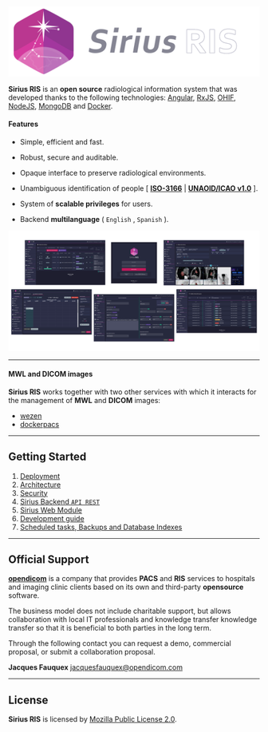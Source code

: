 ![Header_image](./documentation/resources/img/logo_horizontal_github.png)



**Sirius RIS** is an **open source** radiological information system that was developed thanks to the following technologies: [Angular](https://angular.io/), [RxJS](https://rxjs.dev/), [OHIF](https://ohif.org/), [NodeJS](https://nodejs.org/), [MongoDB](https://www.mongodb.com/) and [Docker](https://www.docker.com/).



#### Features

* Simple, efficient and fast.

* Robust, secure and auditable.

* Opaque interface to preserve radiological environments.

* Unambiguous identification of people [ [**ISO-3166**](https://www.iso.org/iso-3166-country-codes.html) | **[UNAOID/ICAO v1.0](https://www.unaoid.gub.uy/descargas/especificaciones-identifican-personas.pdf)** ].

* System of **scalable privileges** for users.

* Backend **multilanguage** ( `English` , `Spanish` ).

  

![screenshots](./documentation/resources/img/screenshots.png)



---



#### MWL and DICOM images

**Sirius RIS** works together with two other services with which it interacts for the management of **MWL** and **DICOM** images:

* [wezen](https://hub.docker.com/r/opendicom/wezen)
* [dockerpacs](https://hub.docker.com/r/opendicom/dcm4chee)



---



## Getting Started

1. [Deployment](./documentation/01_deployment.md)
2. [Architecture](./documentation/02_architecture.md)
3. [Security](./documentation/03_security.md)
4. [Sirius Backend `API REST`](./documentation/04_sirius_backend_api_rest.md)
5. [Sirius Web Module](https://github.com/opendicom/sirius-web)
6. [Development guide](./documentation/06_development.md)
7. [Scheduled tasks, Backups and Database Indexes](./documentation/07_scheduled_tasks_backups_and_database_indexes.md)



---



## Official Support

**[opendicom](https://github.com/opendicom)** is a company that provides **PACS** and **RIS** services to hospitals and imaging clinic clients based on its own and third-party **opensource** software.

The business model does not include charitable support, but allows collaboration with local IT professionals and knowledge transfer knowledge transfer so that it is beneficial to both parties in the long term.

Through the following contact you can request a demo, commercial proposal, or submit a collaboration proposal.

**Jacques Fauquex**
jacquesfauquex@opendicom.com



---

## License

**Sirius RIS** is licensed by [Mozilla Public License 2.0](https://choosealicense.com/licenses/mpl-2.0/).
